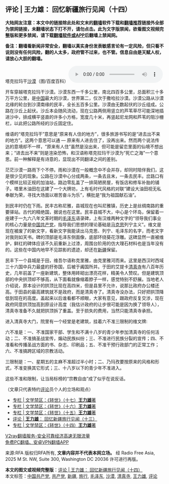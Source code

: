  <h2>评论 | 王力雄： 回忆新疆旅行见闻（十四）</h2> <p class="notice"><b>大陆网友注意：本文中的链接除此处和文末的<a href="https://github.com/bannedbook/fanqiang" >翻墙</a>软件下载和<a href="https://github.com/killgcd/justmysocks/blob/master/README.md">翻墙推荐</a>链接外全部为禁网链接，未翻墙状态下打不开，请勿点击。此为文字版禁闻，欲看图文视频完整版和更多禁闻，请下载<a href="https://github.com/bannedbook/fanqiang">翻墙软件或APP</a>后翻墙上禁闻网。</p><p>备注：翻墙看新闻非常安全，翻墙以真实身份发表敏感言论有一定风险，但只看不说则没有任何风险，翻的人太多，政府管不过来，也不管。信息自由是天赋人权，请放心大胆的翻墙。</b></p>  <div class="entry"> <p>塔克拉玛干<a href="https://www.bannedbook.org/bnews/tag/%e6%b2%99%e6%bc%a0/" class="st_tag internal_tag" rel="tag" title="标签 沙漠 下的日志">沙漠</a>（图/百度百科）<audio controls="controls" class="story_audio" type="audio/mpeg" preload="metadata" src="https://www.rfa.org/mandarin/pinglun/xueyumantan/wlx-11272020140434.html/m1126-wlxe.mp3"></audio></p> <p>开车穿越塔克拉玛干沙漠。沙漠东西一千多公里，南北四百多公里，总面积三十多万平方公里，是<span class='wp_keywordlink_affiliate'><a href="https://www.bannedbook.org/" title="中国" target="_blank">中国</a></span>最大的沙漠，世界第二，仅次于撒哈拉沙漠。沙漠公路从沙漠北缘的轮台到沙漠南缘的民丰，全长五百多公里。沙漠由无数起伏的沙丘组成。公路在沙丘上起伏。沙丘本会随风流动，现在公路两侧用竖立的芦苇草尽可能深地插进沙中，排成横平竖直的许多小方格，宽度几十米，再竖起尼龙网和芦苇的阻沙栅栏，以此把公路所经的沙丘固定住。</p> <p>维语的“塔克拉玛干”意思是“原来有人住的地方”，很多旅游书写的是“进去出不来的地方”。这两个意思可以通 &#8212; 原来有人进去住了，没再出来。然而两个说法传达的意境却不一样，“原来有人住”虽然是没出来，但可能是留恋里面的仙境不想出来；“进去出不来”则是渲染恐怖，和汉语称塔克拉玛干沙漠为“死亡之海”一个意思。前一种解释是有诗意的，显现出不同翻译之间的差别。</p>  <p>茫茫沙漠一路雨下个不停。雨和沙漠在一般概念中不会并存，却同时陪伴我们，这是很少见的现象。公路在沙漠中心分成两条，一条去且末，一条去民丰。岔路口有个模样比较正规的加油站，路边零乱盖了一排简陋房屋，有饭店和修车补胎的铺子。塔里木油田在这建了一个大牌坊，上有毛时代风格的对联“建设大油田视无私奉献为荣，寻找大场面以艰苦奋斗为乐”，横批是“我为祖国献石油”。</p> <p>到民丰时仍在下雨。民丰古称尼雅，县城现在也叫尼雅镇，历史上是丝绸南路的重要驿站。古代的精绝国，据说也在这里。民丰县城不大，中心是个环岛，保留着一座建于一九六八年文革时期的<a href="https://www.bannedbook.org/bnews/tag/%e6%af%9b%e6%b3%bd%e4%b8%9c/" class="st_tag internal_tag" rel="tag" title="标签 毛泽东 下的日志">毛泽东</a>语录碑，上有汉维两种文字的“领导我们事业的核心力量是<a href="https://www.bannedbook.org/bnews/tag/%e4%b8%ad%e5%9b%bd%e5%85%b1%e4%ba%a7%e5%85%9a/" class="st_tag internal_tag" rel="tag" title="标签 中国共产党 下的日志">中国共产党</a>，指导我们思想的理论基础是<span class='wp_keywordlink'><a href="https://www.bannedbook.org/forum2/topic105.html" title="《马克思的成魔之路》" target="_blank">马克思</a></span>列宁主义”。维文是现在被废了的新文字，看新文字我能读出马克思、列宁、毛泽东的名字，而老文字对我则如天书。碑的顶部是毛泽东侧面像，底部环绕葵花浮雕。这碑显然一直被维护，鲜红的碑体应该不久前重新上过漆，周围台阶用的仿大理石材料也是当年没有的。这些在中国内地早不见踪影的遗迹，却还在<a href="https://www.bannedbook.org/bnews/tag/%e6%96%b0%e7%96%86/" class="st_tag internal_tag" rel="tag" title="标签 新疆 下的日志">新疆</a>保留。</p> <p>民丰下一个县城是于田，维吾尔语称克里雅，由克里雅河而来。这里是西汉时西域三十六国中兵力最盛的扜弥国，后被于阗国所并。于田的艾提卡<a href="https://www.bannedbook.org/bnews/tag/%e6%b8%85%e7%9c%9f%e5%af%ba/" class="st_tag internal_tag" rel="tag" title="标签 清真寺 下的日志">清真寺</a>有八百年历史，几年前盖了一座新建筑，整体用砖砌出漂亮花样，精美令人赞叹。但是建筑顶部的中央拱顶却不够高，从下面看就像缩着脖子一样，感觉特别不舒展。当地老人介绍说，原本设计的拱顶比现在高四米，但是县里不允许，说那比政府办公楼还高。于田县的最高建筑就不是政府，而是清真寺了。清真寺没办法，只好把拱顶降低到现在的高度。盖起来以后谁看都不顺眼，大家有意见，跟政府反复交涉，现在政府同意拱顶加高到原设计高度（我估计政府的让步很可能是因为换了领导人），清真寺准备不久就把拱顶拆了重盖。至于损失的费用，当然只能清真寺承担。</p>  <p>进入清真寺大门，院里有一个经堂是老建筑，挂着六不准三限制的维文牌:</p> <p>六不准是：一、不准国家干部、学生和不满十八岁的青少年参加清真寺的任何活动；二、不准搞圣战宣传，煽动民族纠纷；三、不准进行民族分裂的宣传；四、不准看和传播圣战方面的书、杂志、印刷品；五、不准干预行政部门的正常工作；六、不准搞跨区域的宗教活动。</p> <p>三限制是：一、星期五的主麻不准超过半小时；二、乃玛孜要按原来的风格和形式，不准变换其它形式；三、十八岁以下的青少年不准进入。</p>  <p>这些不准和限制，让当局标榜的“宗教自由”成了似乎在说反话。</p> <p>（文章只代表特约<span class='wp_keywordlink_affiliate'><a href="https://www.bannedbook.org/bnews/comments/" title="新闻评论" target="_blank">评论</a></span>员个人的立场和观点）</p> <ul class='op-related-articles' title='相关阅读'> <li><a href='https://www.bannedbook.org/bnews/ssgc/20201120/1434325.html' target='_blank'>专栏 | 文学禁区：《转世》（十七）<b>王力雄</b>著</a></li> <li><a href='https://www.bannedbook.org/bnews/ssgc/20201114/1430646.html' target='_blank'>专栏 | 文学禁区：《转世》（十六）<b>王力雄</b>著</a></li> <li><a href='https://www.bannedbook.org/bnews/ssgc/20201107/1427014.html' target='_blank'>专栏 | 文学禁区：《转世》（十五）<b>王力雄</b>著</a></li> <li><a href='https://www.bannedbook.org/bnews/comments/20201031/1423081.html' target='_blank'>评论 | <b>王力雄</b>： 回忆新疆旅行见闻（十三）</a></li> <li><a href='https://www.bannedbook.org/bnews/ssgc/20201030/1423003.html' target='_blank'>专栏 | 文学禁区：《转世》（十四）<b>王力雄</b>著</a></li> </ul> <p class="texttj"> <a href="https://www.bannedbook.org/forum23/topic22702.html" target="_blank">V2ray翻墙服务-安全可靠经济高速无限流量</a><br/> <a href="https://github.com/bannedbook/fanqiang/wiki/%E7%A6%81%E9%97%BB%E7%BD%91%E5%AE%89%E5%8D%93%E7%BF%BB%E5%A2%99%E6%96%B0%E9%97%BBAPP" target="_blank">免费PC翻墙、安卓VPN翻墙APP</a></p><p>来源:RFA  版权归RFA所有, <strong>文章内容并不代表本网立场。</strong>  经 Radio Free Asia, 2025 M St. NW, Suite 300, Washington DC 20036 许可进行再版。</p> <a name='sharetosocial'></a>       <div><b>本文的图文或视频完整版</b>：<a href='https://www.bannedbook.org/bnews/comments/20201128/1438331.html'>评论 | 王力雄： 回忆新疆旅行见闻（十四）</a></div>  </div><!--END ENTRY--> <div class="postfooter"> <div>本文标签：<a href="https://www.bannedbook.org/bnews/tag/%e4%b8%ad%e5%9b%bd%e5%85%b1%e4%ba%a7%e5%85%9a/" rel="tag">中国共产党</a>, <a href="https://www.bannedbook.org/bnews/tag/%e5%85%b1%e4%ba%a7%e5%85%9a/" rel="tag">共产党</a>, <a href="https://www.bannedbook.org/bnews/tag/%e6%96%b0%e7%96%86/" rel="tag">新疆</a>, <a href="https://www.bannedbook.org/bnews/tag/%E6%97%85%E8%A1%8C/" rel="tag">旅行</a>, <a href="https://www.bannedbook.org/bnews/tag/%e6%af%9b%e6%b3%bd%e4%b8%9c/" rel="tag">毛泽东</a>, <a href="https://www.bannedbook.org/bnews/tag/%e6%b2%99%e6%bc%a0/" rel="tag">沙漠</a>, <a href="https://www.bannedbook.org/bnews/tag/%e6%b8%85%e7%9c%9f%e5%af%ba/" rel="tag">清真寺</a>, <a href="https://www.bannedbook.org/bnews/tag/%e7%8e%8b%e5%8a%9b%e9%9b%84/" rel="tag">王力雄</a>, <a href="https://www.bannedbook.org/bnews/tag/%E8%AF%84%E8%AE%BA/" rel="tag">评论</a></div>  </div><!--END POSTFOOTER--> 